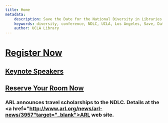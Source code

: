 ```yaml
---
title: Home
metadata:
    description: Save the Date for the National Diversity in Libraries Conference (NDLC) 2016 UCLA, Los Angeles, California where library staff discuss issues relating to diversity.
    keywords: diversity, conference, NDLC, UCLA, Los Angeles, Save, Date, national, 2016, what is diversity, diversity committee, keynote, speakers, Chris Bourg, April Hathcock, Lakota Harden,
    author: UCLA Library
---
```

# [Register Now](../05.registration/registration.md)

## [Keynote Speakers](../02.keynote/about.md)

## [Reserve Your Room Now](../06.housing/about.md)

### ARL announces travel scholarships to the NDLC. Details at the <a href="http://www.arl.org/news/arl-news/3957"target="_blank">ARL web site.</a>
